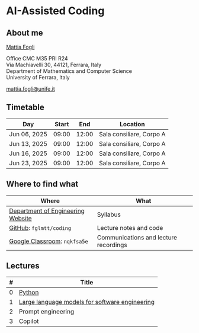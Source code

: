 # AI-Assisted Coding

## About me

[Mattia Fogli](https://docente.unife.it/mattia.fogli)

Office CMC M35 PRI R24 \
Via Machiavelli 30, 44121, Ferrara, Italy \
Department of Mathematics and Computer Science \
University of Ferrara, Italy

mattia.fogli@unife.it

## Timetable

| Day          | Start | End   | Location                 |
| ------------ | ----- | ----- | ------------------------ |
| Jun 06, 2025 | 09:00 | 12:00 | Sala consiliare, Corpo A |
| Jun 13, 2025 | 09:00 | 12:00 | Sala consiliare, Corpo A |
| Jun 16, 2025 | 09:00 | 12:00 | Sala consiliare, Corpo A |
| Jun 23, 2025 | 09:00 | 12:00 | Sala consiliare, Corpo A |

## Where to find what

| Where                                                                                           | What                                  |
| ----------------------------------------------------------------------------------------------- | ------------------------------------- |
| [Department of Engineering Website](https://www.ing.unife.it/it/didattica/dottorati-di-ricerca) | Syllabus                              |
| [GitHub](https://github.com/fglmtt/coding): `fglmtt/coding`                                     | Lecture notes and code                |
| [Google Classroom](https://classroom.google.com/c/MjMzNjk3MzMxOTla?cjc=nqkfsa5e): `nqkfsa5e`    | Communications and lecture recordings |

## Lectures

| #   | Title                                                                                                        |
| --- | ------------------------------------------------------------------------------------------------------------ |
| 0   | [Python](https://github.com/fglmtt/admin)                                                                    |
| 1   | [Large language models for software engineering](lectures/large-language-models-for-software-engineering.md) |
| 2   | Prompt engineering                                                                                           |
| 3   | Copilot                                                                                                      |
